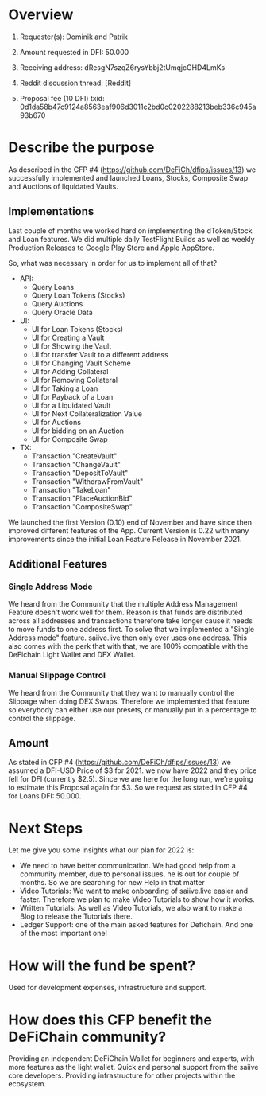 # Overview

1. Requester(s): Dominik and Patrik

2. Amount requested in DFI: 50.000 

3. Receiving address: dResgN7szqZ6rysYbbj2tUmqjcGHD4LmKs

4. Reddit discussion thread: [Reddit]

5. Proposal fee (10 DFI) txid: 0d1da58b47c9124a8563eaf906d3011c2bd0c0202288213beb336c945a93b670 

# Describe the purpose
As described in the CFP #4 (https://github.com/DeFiCh/dfips/issues/13) we successfully implemented and launched Loans, Stocks, Composite Swap and Auctions of liquidated Vaults.

## Implementations
Last couple of months we worked hard on implementing the dToken/Stock and Loan features. We did multiple daily TestFlight Builds as well as weekly Production Releases to Google Play Store and Apple AppStore.

So, what was necessary in order for us to implement all of that?

 - API:
   - Query Loans
   - Query Loan Tokens (Stocks)
   - Query Auctions
   - Query Oracle Data
 - UI:
   - UI for Loan Tokens (Stocks)
   - UI for Creating a Vault
   - UI for Showing the Vault
   - UI for transfer Vault to a different address
   - UI for Changing Vault Scheme
   - UI for Adding Collateral
   - UI for Removing Collateral
   - UI for Taking a Loan
   - UI for Payback of a Loan
   - UI for a Liquidated Vault
   - UI for Next Collateralization Value
   - UI for Auctions
   - UI for bidding on an Auction
   - UI for Composite Swap
 - TX:
   - Transaction "CreateVault"
   - Transaction "ChangeVault"
   - Transaction "DepositToVault"
   - Transaction "WithdrawFromVault"
   - Transaction "TakeLoan"
   - Transaction "PlaceAuctionBid"
   - Transaction "CompositeSwap"

We launched the first Version (0.10) end of November and have since then improved different features of the App. Current Version is 0.22 with many improvements since the initial Loan Feature Release in November 2021.

## Additional Features

### Single Address Mode
We heard from the Community that the multiple Address Management Feature doesn't work well for them. Reason is that funds are distributed across all addresses and transactions therefore take longer cause it needs to move funds to one address first. To solve that we implemented a "Single Address mode" feature. saiive.live then only ever uses one address. This also comes with the perk that with that, we are 100% compatible with the DeFichain Light Wallet and DFX Wallet.

### Manual Slippage Control
We heard from the Community that they want to manually control the Slippage when doing DEX Swaps. Therefore we implemented that feature so everybody can either use our presets, or manually put in a percentage to control the slippage.

## Amount
As stated in CFP #4 (https://github.com/DeFiCh/dfips/issues/13) we assumed a DFI-USD Price of $3 for 2021. we now have 2022 and they price fell for DFI (currently $2.5). Since we are here for the long run, we're going to estimate this Proposal again for $3. So we request as stated in CFP #4 for Loans DFI: 50.000.

# Next Steps

Let me give you some insights what our plan for 2022 is:

 - We need to have better communication. We had good help from a community member, due to personal issues, he is out for couple of months. So we are searching for new Help in that matter
 - Video Tutorials: We want to make onboarding of saiive.live easier and faster. Therefore we plan to make Video Tutorials to show how it works.
 - Written Tutorials: As well as Video Tutorials, we also want to make a Blog to release the Tutorials there.
 - Ledger Support: one of the main asked features for Defichain. And one of the most important one!

   

# How will the fund be spent?
Used for development expenses, infrastructure and support.




# How does this CFP benefit the DeFiChain community?
Providing an independent DeFiChain Wallet for beginners and experts, with more features as the light wallet. 
Quick and personal support from the saiive core developers. 
Providing infrastructure for other projects within the ecosystem.

